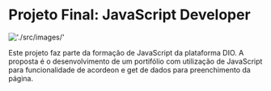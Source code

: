 # Projeto Final: JavaScript Developer

!['./src/images/'](https://www.dio.me/bootcamp/formacao-javascript-developer)

Este projeto faz parte da formação de JavaScript da plataforma DIO.
A proposta é o desenvolvimento de um portifólio com utilização de JavaScript para funcionalidade de acordeon e get de dados para preenchimento da página.
